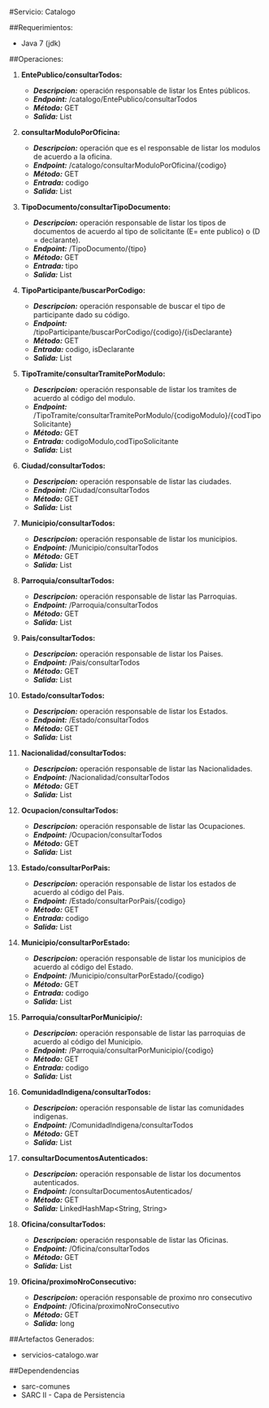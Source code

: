 #Servicio: Catalogo

##Requerimientos:
* Java 7 (jdk)

##Operaciones:

1. **EntePublico/consultarTodos:**
    * ***Descripcion:*** operación responsable de listar los Entes públicos.
    * ***Endpoint:*** /catalogo/EntePublico/consultarTodos
    * ***Método:*** GET
	* ***Salida:*** List<EntePublico>

2. **consultarModuloPorOficina:**
    * ***Descripcion:*** operación que es el responsable de listar los modulos de acuerdo a la oficina.
    * ***Endpoint:*** /catalogo/consultarModuloPorOficina/{codigo}
    * ***Método:*** GET
	* ***Entrada:*** codigo
	* ***Salida:*** List<Modulo>
    
3. **TipoDocumento/consultarTipoDocumento:**
    * ***Descripcion:*** operación responsable de listar los tipos de documentos de acuerdo al tipo de solicitante (E= ente publico) o (D = declarante).
    * ***Endpoint:*** /TipoDocumento/{tipo}
    * ***Método:*** GET
	* ***Entrada:*** tipo
    * ***Salida:*** List<TipoDocumento>

4. **TipoParticipante/buscarPorCodigo:**
    * ***Descripcion:*** operación responsable de buscar el tipo de participante dado su código.
    * ***Endpoint:*** /tipoParticipante/buscarPorCodigo/{codigo}/{isDeclarante}
    * ***Método:*** GET
	* ***Entrada:*** codigo, isDeclarante
    * ***Salida:*** List<TipoParticipante>

5. **TipoTramite/consultarTramitePorModulo:**
    * ***Descripcion:*** operación responsable de listar los tramites de acuerdo al código del modulo.
    * ***Endpoint:*** /TipoTramite/consultarTramitePorModulo/{codigoModulo}/{codTipoSolicitante}
    * ***Método:*** GET
	* ***Entrada:*** codigoModulo,codTipoSolicitante
    * ***Salida:*** List<Tramite>

6. **Ciudad/consultarTodos:**
    * ***Descripcion:*** operación responsable de listar las ciudades.
    * ***Endpoint:*** /Ciudad/consultarTodos
    * ***Método:*** GET
	* ***Salida:*** List<Ciudad>

7. **Municipio/consultarTodos:**
    * ***Descripcion:*** operación responsable de listar los municipios.
    * ***Endpoint:*** /Municipio/consultarTodos
    * ***Método:*** GET
	* ***Salida:*** List<Municipio>

8. **Parroquia/consultarTodos:**
    * ***Descripcion:*** operación responsable de listar las Parroquias.
    * ***Endpoint:*** /Parroquia/consultarTodos
    * ***Método:*** GET
	* ***Salida:*** List<Parroquia>
	
9. **Pais/consultarTodos:**
    * ***Descripcion:*** operación responsable de listar los Paises.
    * ***Endpoint:*** /Pais/consultarTodos
    * ***Método:*** GET
	* ***Salida:*** List<Pais>

10. **Estado/consultarTodos:**
    * ***Descripcion:*** operación responsable de listar los Estados.
    * ***Endpoint:*** /Estado/consultarTodos
    * ***Método:*** GET
	* ***Salida:*** List<Estado>

11. **Nacionalidad/consultarTodos:**
    * ***Descripcion:*** operación responsable de listar las Nacionalidades.
    * ***Endpoint:*** /Nacionalidad/consultarTodos
    * ***Método:*** GET
	* ***Salida:*** List<Nacionalidad>

12. **Ocupacion/consultarTodos:**
    * ***Descripcion:*** operación responsable de listar las Ocupaciones.
    * ***Endpoint:*** /Ocupacion/consultarTodos
    * ***Método:*** GET	
	* ***Salida:*** List<Ocupacion>

13. **Estado/consultarPorPais:**
    * ***Descripcion:*** operación responsable de listar los estados de acuerdo al código del Pais.
    * ***Endpoint:*** /Estado/consultarPorPais/{codigo}
    * ***Método:*** GET
	* ***Entrada:*** codigo
    * ***Salida:*** List<Estado>	
	
14. **Municipio/consultarPorEstado:**
    * ***Descripcion:*** operación responsable de listar los municipios de acuerdo al código del Estado.
    * ***Endpoint:*** /Municipio/consultarPorEstado/{codigo}
    * ***Método:*** GET
	* ***Entrada:*** codigo
    * ***Salida:*** List<Municipio>

15.	**Parroquia/consultarPorMunicipio/:**
    * ***Descripcion:*** operación responsable de listar las parroquias de acuerdo al código del Municipio.
    * ***Endpoint:*** /Parroquia/consultarPorMunicipio/{codigo}
    * ***Método:*** GET
	* ***Entrada:*** codigo
    * ***Salida:*** List<Parroquia>

16.	**ComunidadIndigena/consultarTodos:**
    * ***Descripcion:*** operación responsable de listar las comunidades indigenas.
    * ***Endpoint:*** /ComunidadIndigena/consultarTodos
    * ***Método:*** GET
	* ***Salida:*** List<ComunidadIndigena>
	
17.	**consultarDocumentosAutenticados:**
    * ***Descripcion:*** operación responsable de listar los documentos autenticados.
    * ***Endpoint:*** /consultarDocumentosAutenticados/
    * ***Método:*** GET
	* ***Salida:*** LinkedHashMap<String, String>
	
18. **Oficina/consultarTodos:**
    * ***Descripcion:*** operación responsable de listar las Oficinas.
    * ***Endpoint:*** /Oficina/consultarTodos
    * ***Método:*** GET
	* ***Salida:*** List<Oficina>

19. **Oficina/proximoNroConsecutivo:**
	* ***Descripcion:*** operación responsable de proximo nro consecutivo
	* ***Endpoint:*** /Oficina/proximoNroConsecutivo
	* ***Método:*** GET
	* ***Salida:*** long
	
##Artefactos Generados:
* servicios-catalogo.war

##Dependendencias
* sarc-comunes
* SARC II - Capa de Persistencia